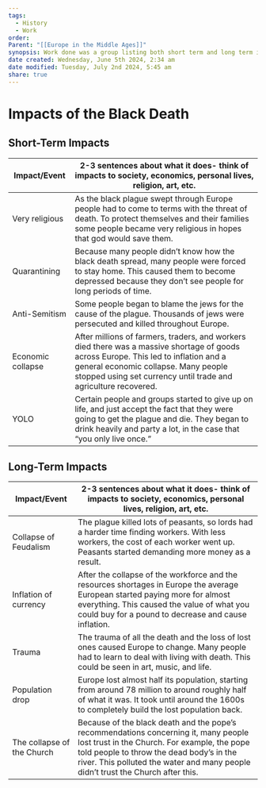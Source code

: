 ```yaml
---
tags:
  - History
  - Work
order: 
Parent: "[[Europe in the Middle Ages]]"
synopsis: Work done was a group listing both short term and long term impacts of the black death
date created: Wednesday, June 5th 2024, 2:34 am
date modified: Tuesday, July 2nd 2024, 5:45 am
share: true
---
```

  
# Impacts of the Black Death  
  
## Short-Term Impacts  
  
| Impact/Event      | 2-3 sentences about what it does- think of impacts to society, economics, personal lives, religion, art, etc.                                                                                                                                  |  
| ----------------- | ---------------------------------------------------------------------------------------------------------------------------------------------------------------------------------------------------------------------------------------------- |  
| Very religious    | As the black plague swept through Europe people had to come to terms with the threat of death. To protect themselves and their families some people became very religious in hopes that god would save them.                                   |  
| Quarantining      | Because many people didn’t know how the black death spread, many people were forced to stay home. This caused them to become depressed because they don’t see people for long periods of time.                                                 |  
| Anti-Semitism     | Some people began to blame the jews for the cause of the plague. Thousands of jews were persecuted and killed throughout Europe.                                                                                                               |  
| Economic collapse | After millions of farmers, traders, and workers died there was a massive shortage of goods across Europe. This led to inflation and a general economic collapse. Many people stopped using set currency until trade and agriculture recovered. |  
| YOLO              | Certain people and groups started to give up on life, and just accept the fact that they were going to get the plague and die. They began to drink heavily and party a lot, in the case that “you only live once.”                             |  
  
## Long-Term Impacts  
  
| Impact/Event               | 2-3 sentences about what it does- think of impacts to society, economics, personal lives, religion, art, etc.                                                                                                                                                       |  
| -------------------------- | ------------------------------------------------------------------------------------------------------------------------------------------------------------------------------------------------------------------------------------------------------------------- |  
| Collapse of Feudalism      | The plague killed lots of peasants, so lords had a harder time finding workers. With less workers, the cost of each worker went up. Peasants started demanding more money as a result.                                                                              |  
| Inflation of currency      | After the collapse of the workforce and the resources shortages in Europe the average European started paying more for almost everything. This caused the value of what you could buy for a pound to decrease and cause inflation.                                  |  
| Trauma                     | The trauma of all the death and the loss of lost ones caused Europe to change. Many people had to learn to deal with living with death. This could be seen in art, music, and life.                                                                                 |  
| Population drop            | Europe lost almost half its population, starting from around 78 million to around roughly half of what it was. It took until around the 1600s to completely build the lost population back.                                                                         |  
| The collapse of the Church | Because of the black death and the pope’s recommendations concerning it, many people lost trust in the Church. For example, the pope told people to throw the dead body’s in the river. This polluted the water and many people didn’t trust the Church after this. |  
